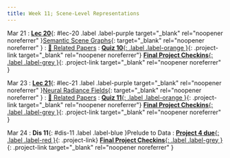 ```yaml
---
title: Week 11; Scene-Level Representations
---
```


Mar 21
: [**Lec 20**](/assets/slides/deeprob_20_graph_representations.pdf){: #lec-20 .label .label-purple target="_blank" rel="noopener noreferrer" }[Semantic Scene Graphs](/assets/slides/deeprob_20_graph_representations.pdf){: target="_blank" rel="noopener noreferrer" }
  : [📃 Related Papers](/papers/#semantic-scene-graphs-and-explicit-representations)
: [**Quiz 10**{: .label .label-orange }](https://www.gradescope.com/courses/480760){: .project-link target="_blank" rel="noopener noreferrer"} [**Final Project Checkins**{: .label .label-grey }](https://docs.google.com/spreadsheets/d/1hOdZyFN_mxRF0NCV8Rj6NLwLIk3tyXM84noFwGmp_MI/edit?usp=sharing){: .project-link target="_blank" rel="noopener noreferrer" }


Mar 23
: [**Lec 21**](/assets/slides/deeprob_21_implicit_representations.pdf){: #lec-21 .label .label-purple target="_blank" rel="noopener noreferrer" }[Neural Radiance Fields](/assets/slides/deeprob_21_implicit_representations.pdf){: target="_blank" rel="noopener noreferrer" }
  : [📃 Related Papers](/papers/#neural-radiance-fields-and-implicit-representations)
: [**Quiz 11**{: .label .label-orange }](https://www.gradescope.com/courses/480760){: .project-link target="_blank" rel="noopener noreferrer"} [**Final Project Checkins**{: .label .label-grey }](https://docs.google.com/spreadsheets/d/1hOdZyFN_mxRF0NCV8Rj6NLwLIk3tyXM84noFwGmp_MI/edit?usp=sharing){: .project-link target="_blank" rel="noopener noreferrer" }



Mar 24
: **Dis 11**{: #dis-11 .label .label-blue }Prelude to Data
: [**Project 4 due**{: .label .label-red }](/projects/project4/){: .project-link} [**Final Project Checkins**{: .label .label-grey }](https://docs.google.com/spreadsheets/d/1hOdZyFN_mxRF0NCV8Rj6NLwLIk3tyXM84noFwGmp_MI/edit?usp=sharing){: .project-link target="_blank" rel="noopener noreferrer" }